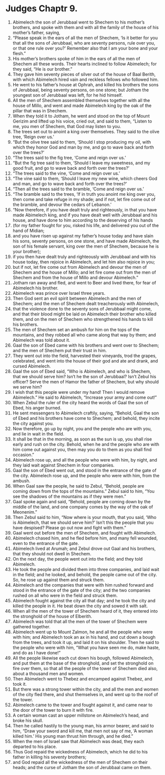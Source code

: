 ﻿
# Judges Chaptr 9.
1. Abimelech the son of Jerubbaal went to Shechem to his mother’s brothers, and spoke with them and with all the family of the house of his mother’s father, saying, 
2. “Please speak in the ears of all the men of Shechem, ‘Is it better for you that all the sons of Jerubbaal, who are seventy persons, rule over you, or that one rule over you?’ Remember also that I am your bone and your flesh.” 
3. His mother’s brothers spoke of him in the ears of all the men of Shechem all these words. Their hearts inclined to follow Abimelech; for they said, “He is our brother.” 
4. They gave him seventy pieces of silver out of the house of Baal Berith, with which Abimelech hired vain and reckless fellows who followed him. 
5. He went to his father’s house at Ophrah, and killed his brothers the sons of Jerubbaal, being seventy persons, on one stone; but Jotham the youngest son of Jerubbaal was left, for he hid himself. 
6. All the men of Shechem assembled themselves together with all the house of Millo, and went and made Abimelech king by the oak of the pillar that was in Shechem. 
7. When they told it to Jotham, he went and stood on the top of Mount Gerizim and lifted up his voice, cried out, and said to them, “Listen to me, you men of Shechem, that God may listen to you. 
8. The trees set out to anoint a king over themselves. They said to the olive tree, ‘Reign over us.’ 
9. “But the olive tree said to them, ‘Should I stop producing my oil, with which they honor God and man by me, and go to wave back and forth over the trees?’ 
10. “The trees said to the fig tree, ‘Come and reign over us.’ 
11. “But the fig tree said to them, ‘Should I leave my sweetness, and my good fruit, and go to wave back and forth over the trees?’ 
12. “The trees said to the vine, ‘Come and reign over us.’ 
13. “The vine said to them, ‘Should I leave my new wine, which cheers God and man, and go to wave back and forth over the trees?’ 
14. “Then all the trees said to the bramble, ‘Come and reign over us.’ 
15. “The bramble said to the trees, ‘If in truth you anoint me king over you, then come and take refuge in my shade; and if not, let fire come out of the bramble, and devour the cedars of Lebanon.’ 
16. “Now therefore, if you have dealt truly and righteously, in that you have made Abimelech king, and if you have dealt well with Jerubbaal and his house, and have done to him according to the deserving of his hands 
17. (for my father fought for you, risked his life, and delivered you out of the hand of Midian; 
18. and you have risen up against my father’s house today and have slain his sons, seventy persons, on one stone, and have made Abimelech, the son of his female servant, king over the men of Shechem, because he is your brother); 
19. if you then have dealt truly and righteously with Jerubbaal and with his house today, then rejoice in Abimelech, and let him also rejoice in you; 
20. but if not, let fire come out from Abimelech and devour the men of Shechem and the house of Millo; and let fire come out from the men of Shechem and from the house of Millo and devour Abimelech.” 
21. Jotham ran away and fled, and went to Beer and lived there, for fear of Abimelech his brother. 
22. Abimelech was prince over Israel three years. 
23. Then God sent an evil spirit between Abimelech and the men of Shechem; and the men of Shechem dealt treacherously with Abimelech, 
24. that the violence done to the seventy sons of Jerubbaal might come, and that their blood might be laid on Abimelech their brother who killed them, and on the men of Shechem who strengthened his hands to kill his brothers. 
25. The men of Shechem set an ambush for him on the tops of the mountains, and they robbed all who came along that way by them; and Abimelech was told about it. 
26. Gaal the son of Ebed came with his brothers and went over to Shechem; and the men of Shechem put their trust in him. 
27. They went out into the field, harvested their vineyards, trod the grapes, celebrated, and went into the house of their god and ate and drank, and cursed Abimelech. 
28. Gaal the son of Ebed said, “Who is Abimelech, and who is Shechem, that we should serve him? Isn’t he the son of Jerubbaal? Isn’t Zebul his officer? Serve the men of Hamor the father of Shechem, but why should we serve him? 
29. I wish that this people were under my hand! Then I would remove Abimelech.” He said to Abimelech, “Increase your army and come out!” 
30. When Zebul the ruler of the city heard the words of Gaal the son of Ebed, his anger burned. 
31. He sent messengers to Abimelech craftily, saying, “Behold, Gaal the son of Ebed and his brothers have come to Shechem; and behold, they incite the city against you. 
32. Now therefore, go up by night, you and the people who are with you, and lie in wait in the field. 
33. It shall be that in the morning, as soon as the sun is up, you shall rise early and rush on the city. Behold, when he and the people who are with him come out against you, then may you do to them as you shall find occasion.” 
34. Abimelech rose up, and all the people who were with him, by night, and they laid wait against Shechem in four companies. 
35. Gaal the son of Ebed went out, and stood in the entrance of the gate of the city. Abimelech rose up, and the people who were with him, from the ambush. 
36. When Gaal saw the people, he said to Zebul, “Behold, people are coming down from the tops of the mountains.” Zebul said to him, “You see the shadows of the mountains as if they were men.” 
37. Gaal spoke again and said, “Behold, people are coming down by the middle of the land, and one company comes by the way of the oak of Meonenim.” 
38. Then Zebul said to him, “Now where is your mouth, that you said, ‘Who is Abimelech, that we should serve him?’ Isn’t this the people that you have despised? Please go out now and fight with them.” 
39. Gaal went out before the men of Shechem, and fought with Abimelech. 
40. Abimelech chased him, and he fled before him, and many fell wounded, even to the entrance of the gate. 
41. Abimelech lived at Arumah; and Zebul drove out Gaal and his brothers, that they should not dwell in Shechem. 
42. On the next day, the people went out into the field; and they told Abimelech. 
43. He took the people and divided them into three companies, and laid wait in the field; and he looked, and behold, the people came out of the city. So, he rose up against them and struck them. 
44. Abimelech and the companies that were with him rushed forward and stood in the entrance of the gate of the city; and the two companies rushed on all who were in the field and struck them. 
45. Abimelech fought against the city all that day; and he took the city and killed the people in it. He beat down the city and sowed it with salt. 
46. When all the men of the tower of Shechem heard of it, they entered into the stronghold of the house of Elberith. 
47. Abimelech was told that all the men of the tower of Shechem were gathered together. 
48. Abimelech went up to Mount Zalmon, he and all the people who were with him; and Abimelech took an ax in his hand, and cut down a bough from the trees, and took it up, and laid it on his shoulder. Then he said to the people who were with him, “What you have seen me do, make haste, and do as I have done!” 
49. All the people likewise each cut down his bough, followed Abimelech, and put them at the base of the stronghold, and set the stronghold on fire over them, so that all the people of the tower of Shechem died also, about a thousand men and women. 
50. Then Abimelech went to Thebez and encamped against Thebez, and took it. 
51. But there was a strong tower within the city, and all the men and women of the city fled there, and shut themselves in, and went up to the roof of the tower. 
52. Abimelech came to the tower and fought against it, and came near to the door of the tower to burn it with fire. 
53. A certain woman cast an upper millstone on Abimelech’s head, and broke his skull. 
54. Then he called hastily to the young man, his armor bearer, and said to him, “Draw your sword and kill me, that men not say of me, ‘A woman killed him.’ His young man thrust him through, and he died.” 
55. When the men of Israel saw that Abimelech was dead, they each departed to his place. 
56. Thus God repaid the wickedness of Abimelech, which he did to his father in killing his seventy brothers; 
57. and God repaid all the wickedness of the men of Shechem on their heads; and the curse of Jotham the son of Jerubbaal came on them. 
